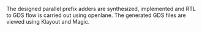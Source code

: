 The designed parallel prefix adders are synthesized, implemented and RTL to GDS flow is carried out using openlane. The generated GDS files are viewed using Klayout and Magic. 
